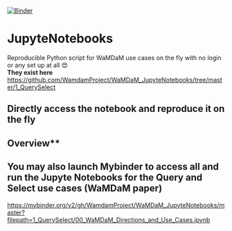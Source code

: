 [![Binder](https://mybinder.org/badge.svg)](https://mybinder.org/v2/gh/WamdamProject/WaMDaM_JupyteNotebooks/master)


# JupyteNotebooks
Reproducible Python script for WaMDaM use cases on the fly with no login or any set up at all :heart_eyes:   
**They exist here**   
https://github.com/WamdamProject/WaMDaM_JupyteNotebooks/tree/master/1_QuerySelect

## Directly access the notebook and reproduce it on the fly    

## Overview**  

## You may also launch Mybinder to access all and run the Jupyte Notebooks for the Query and Select use cases (WaMDaM paper)  
https://mybinder.org/v2/gh/WamdamProject/WaMDaM_JupyteNotebooks/master?filepath=1_QuerySelect/00_WaMDaM_Directions_and_Use_Cases.ipynb
